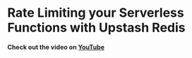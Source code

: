 # Rate Limiting your Serverless Functions with Upstash Redis

**Check out the video on [YouTube](https://www.youtube.com/watch?v=_opoQpUMqF4&ab_channel=LeighHalliday)**
